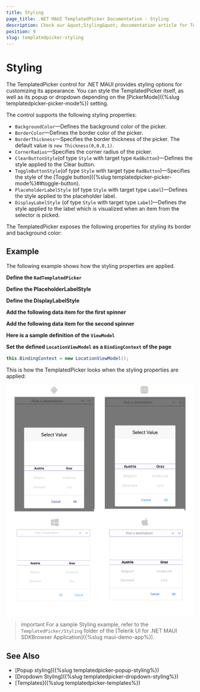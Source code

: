 ```yaml
---
title: Styling
page_title: .NET MAUI TemplatedPicker Documentation - Styling
description: Check our &quot;Styling&quot; documentation article for Telerik TemplatedPicker for .NET MAUI.
position: 9
slug: templatedpicker-styling
---
```


# Styling

The TemplatedPicker control for .NET MAUI provides styling options for customizing its appearance.  You can style the TemplatedPicker itself, as well as its popup or dropdown depending on the [PickerMode]({%slug templatedpicker-picker-mode%}) setting.

The control supports the following styling properties:

* `BackgroundColor`&mdash;Defines the background color of the picker.
* `BorderColor`&mdash;Defines the border color of the picker.
* `BorderThickness`&mdash;Specifies the border thickness of the picker. The default value is `new Thickness(0,0,0,1)`.
* `CornerRadius`&mdash;Specifies the corner radius of the picker.
* `ClearButtonStyle`(of type `Style` with target type `RadButton`)&mdash;Defines the style applied to the Clear button.
* `ToggleButtonStyle`(of type `Style` with target type `RadButton`)&mdash;Specifies the style of the [Toggle button]({%slug templatedpicker-picker-mode%}##toggle-button).
* `PlaceholderLabelStyle` (of type `Style` with target type `Label`)&mdash;Defines the style applied to the placeholder label.
* `DisplayLabelStyle` (of type `Style` with target type `Label`)&mdash;Defines the style applied to the label which is visualized when an item from the selector is picked.

The TemplatedPicker exposes the following properties for styling its border and background color:

## Example

The following example shows how the styling properties are applied.

**Define the `RadTemplatedPicker`**

<snippet id='templatedpicker-style' />

**Define the PlaceholderLabelStyle**

<snippet id='templatedpicker-placeholderlabelstyle' />

**Define the DisplayLabelStyle**

<snippet id='templatedpicker-displaylabelstyle' />

**Add the following data item for the first spinner**

<snippet id='templatedpicker-country-businessmodel' />

**Add the following data item for the second spinner**

<snippet id='templatedpicker-city-businessmodel' />

**Here is a sample definition of the `ViewModel`**

<snippet id='templatedpicker-viewmodel' />

**Set the defined `LocationViewModel` as a `BindingContext` of the page**

```C#
this.BindingContext = new LocationViewModel();
```

This is how the TemplatedPicker looks when the styling properties are applied:

![TemplatedPicker Styling](../images/templatedpicker_styling.png)

>important For a sample Styling example, refer to the `TemplatedPicker/Styling` folder of the [Telerik UI for .NET MAUI SDKBrowser Application]({%slug maui-demo-app%}).

## See Also

- [Popup styling]({%slug templatedpicker-popup-styling%})
- [Dropdown Styling]({%slug templatedpicker-dropdown-styling%})
- [Templates]({%slug templatedpicker-templates%})
